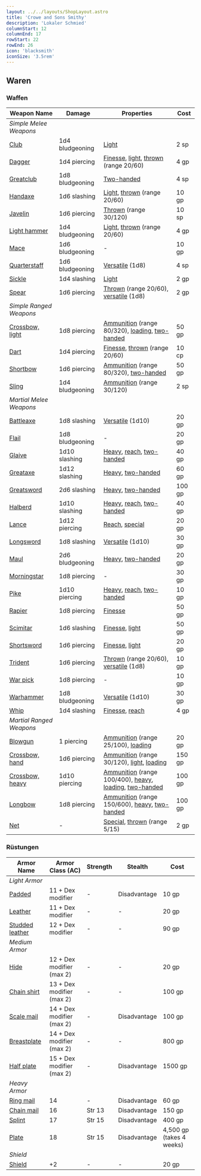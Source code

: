 ```yaml
---
layout: ../../layouts/ShopLayout.astro
title: 'Crowe and Sons Smithy'
description: 'Lokaler Schmied'
columnStart: 12
columnEnd: 17
rowStart: 22
rowEnd: 26
icon: 'blacksmith'
iconSize: '3.5rem'
---
```


## Waren
### Waffen
| Weapon Name                                                           | Damage          | Properties                                                                                                                                                                                                                                                                                                                                                                                                 | Cost   |
|-----------------------------------------------------------------------|-----------------|------------------------------------------------------------------------------------------------------------------------------------------------------------------------------------------------------------------------------------------------------------------------------------------------------------------------------------------------------------------------------------------------------------|--------|
| _Simple Melee Weapons_                                                |                 |                                                                                                                                                                                                                                                                                                                                                                                                            |        |
| [Club](https://www.dndbeyond.com/equipment/club)                      | 1d4 bludgeoning | [Light](https://www.dndbeyond.com/compendium/rules/basic-rules/equipment#WeaponProperties)                                                                                                                                                                                                                                                                                                                 | 2 sp   |
| [Dagger](https://www.dndbeyond.com/equipment/dagger)                  | 1d4 piercing    | [Finesse](https://www.dndbeyond.com/compendium/rules/basic-rules/equipment#WeaponProperties), [light](https://www.dndbeyond.com/compendium/rules/basic-rules/equipment#WeaponProperties), [thrown](https://www.dndbeyond.com/compendium/rules/basic-rules/equipment#WeaponProperties) (range 20/60)                                                                                                        | 4 gp   |
| [Greatclub](https://www.dndbeyond.com/equipment/greatclub)            | 1d8 bludgeoning | [Two-handed](https://www.dndbeyond.com/compendium/rules/basic-rules/equipment#WeaponProperties)                                                                                                                                                                                                                                                                                                            | 4 sp   |
| [Handaxe](https://www.dndbeyond.com/equipment/handaxe)                | 1d6 slashing    | [Light](https://www.dndbeyond.com/compendium/rules/basic-rules/equipment#WeaponProperties), [thrown](https://www.dndbeyond.com/compendium/rules/basic-rules/equipment#WeaponProperties) (range 20/60)                                                                                                                                                                                                      | 10 gp  |
| [Javelin](https://www.dndbeyond.com/equipment/javelin)                | 1d6 piercing    | [Thrown](https://www.dndbeyond.com/compendium/rules/basic-rules/equipment#WeaponProperties) (range 30/120)                                                                                                                                                                                                                                                                                                 | 10 sp  |
| [Light hammer](https://www.dndbeyond.com/equipment/light-hammer)      | 1d4 bludgeoning | [Light](https://www.dndbeyond.com/compendium/rules/basic-rules/equipment#WeaponProperties), [thrown](https://www.dndbeyond.com/compendium/rules/basic-rules/equipment#WeaponProperties) (range 20/60)                                                                                                                                                                                                      | 4 gp   |
| [Mace](https://www.dndbeyond.com/equipment/mace)                      | 1d6 bludgeoning | -                                                                                                                                                                                                                                                                                                                                                                                                          | 10 gp  |
| [Quarterstaff](https://www.dndbeyond.com/equipment/quarterstaff)      | 1d6 bludgeoning | [Versatile](https://www.dndbeyond.com/compendium/rules/basic-rules/equipment#WeaponProperties) (1d8)                                                                                                                                                                                                                                                                                                       | 4 sp   |
| [Sickle](https://www.dndbeyond.com/equipment/sickle)                  | 1d4 slashing    | [Light](https://www.dndbeyond.com/compendium/rules/basic-rules/equipment#WeaponProperties)                                                                                                                                                                                                                                                                                                                 | 2 gp   |
| [Spear](https://www.dndbeyond.com/equipment/spear)                    | 1d6 piercing    | [Thrown](https://www.dndbeyond.com/compendium/rules/basic-rules/equipment#WeaponProperties) (range 20/60), [versatile](https://www.dndbeyond.com/compendium/rules/basic-rules/equipment#WeaponProperties) (1d8)                                                                                                                                                                                            | 2 gp   |
| _Simple Ranged Weapons_                                               |                 |                                                                                                                                                                                                                                                                                                                                                                                                            |        |
| [Crossbow, light](https://www.dndbeyond.com/equipment/crossbow-light) | 1d8 piercing    | [Ammunition](https://www.dndbeyond.com/compendium/rules/basic-rules/equipment#WeaponProperties) (range 80/320), [loading](https://www.dndbeyond.com/compendium/rules/basic-rules/equipment#WeaponProperties), [two-handed](https://www.dndbeyond.com/compendium/rules/basic-rules/equipment#WeaponProperties)                                                                                              | 50 gp  |
| [Dart](https://www.dndbeyond.com/equipment/dart)                      | 1d4 piercing    | [Finesse](https://www.dndbeyond.com/compendium/rules/basic-rules/equipment#WeaponProperties), [thrown](https://www.dndbeyond.com/compendium/rules/basic-rules/equipment#WeaponProperties) (range 20/60)                                                                                                                                                                                                    | 10 cp  |
| [Shortbow](https://www.dndbeyond.com/equipment/shortbow)              | 1d6 piercing    | [Ammunition](https://www.dndbeyond.com/compendium/rules/basic-rules/equipment#WeaponProperties) (range 80/320), [two-handed](https://www.dndbeyond.com/compendium/rules/basic-rules/equipment#WeaponProperties)                                                                                                                                                                                            | 50 gp  |
| [Sling](https://www.dndbeyond.com/equipment/sling)                    | 1d4 bludgeoning | [Ammunition](https://www.dndbeyond.com/compendium/rules/basic-rules/equipment#WeaponProperties) (range 30/120)                                                                                                                                                                                                                                                                                             | 2 sp   |
| _Martial Melee Weapons_                                               |                 |                                                                                                                                                                                                                                                                                                                                                                                                            |        |
| [Battleaxe](https://www.dndbeyond.com/equipment/battleaxe)            | 1d8 slashing    | [Versatile](https://www.dndbeyond.com/compendium/rules/basic-rules/equipment#WeaponProperties) (1d10)                                                                                                                                                                                                                                                                                                      | 20 gp  |
| [Flail](https://www.dndbeyond.com/equipment/flail)                    | 1d8 bludgeoning | -                                                                                                                                                                                                                                                                                                                                                                                                          | 20 gp  |
| [Glaive](https://www.dndbeyond.com/equipment/glaive)                  | 1d10 slashing   | [Heavy](https://www.dndbeyond.com/compendium/rules/basic-rules/equipment#WeaponProperties), [reach](https://www.dndbeyond.com/compendium/rules/basic-rules/equipment#WeaponProperties), [two-handed](https://www.dndbeyond.com/compendium/rules/basic-rules/equipment#WeaponProperties)                                                                                                                    | 40 gp  |
| [Greataxe](https://www.dndbeyond.com/equipment/greataxe)              | 1d12 slashing   | [Heavy](https://www.dndbeyond.com/compendium/rules/basic-rules/equipment#WeaponProperties), [two-handed](https://www.dndbeyond.com/compendium/rules/basic-rules/equipment#WeaponProperties)                                                                                                                                                                                                                | 60 gp  |
| [Greatsword](https://www.dndbeyond.com/equipment/greatsword)          | 2d6 slashing    | [Heavy](https://www.dndbeyond.com/compendium/rules/basic-rules/equipment#WeaponProperties), [two-handed](https://www.dndbeyond.com/compendium/rules/basic-rules/equipment#WeaponProperties)                                                                                                                                                                                                                | 100 gp |
| [Halberd](https://www.dndbeyond.com/equipment/halberd)                | 1d10 slashing   | [Heavy](https://www.dndbeyond.com/compendium/rules/basic-rules/equipment#WeaponProperties), [reach](https://www.dndbeyond.com/compendium/rules/basic-rules/equipment#WeaponProperties), [two-handed](https://www.dndbeyond.com/compendium/rules/basic-rules/equipment#WeaponProperties)                                                                                                                    | 40 gp  |
| [Lance](https://www.dndbeyond.com/equipment/lance)                    | 1d12 piercing   | [Reach](https://www.dndbeyond.com/compendium/rules/basic-rules/equipment#WeaponProperties), [special](https://www.dndbeyond.com/compendium/rules/basic-rules/equipment#WeaponProperties)                                                                                                                                                                                                                   | 20 gp  |
| [Longsword](https://www.dndbeyond.com/equipment/longsword)            | 1d8 slashing    | [Versatile](https://www.dndbeyond.com/compendium/rules/basic-rules/equipment#WeaponProperties) (1d10)                                                                                                                                                                                                                                                                                                      | 30 gp  |
| [Maul](https://www.dndbeyond.com/equipment/maul)                      | 2d6 bludgeoning | [Heavy](https://www.dndbeyond.com/compendium/rules/basic-rules/equipment#WeaponProperties), [two-handed](https://www.dndbeyond.com/compendium/rules/basic-rules/equipment#WeaponProperties)                                                                                                                                                                                                                | 20 gp  |
| [Morningstar](https://www.dndbeyond.com/equipment/morningstar)        | 1d8 piercing    | -                                                                                                                                                                                                                                                                                                                                                                                                          | 30 gp  |
| [Pike](https://www.dndbeyond.com/equipment/pike)                      | 1d10 piercing   | [Heavy](https://www.dndbeyond.com/compendium/rules/basic-rules/equipment#WeaponProperties), [reach](https://www.dndbeyond.com/compendium/rules/basic-rules/equipment#WeaponProperties), [two-handed](https://www.dndbeyond.com/compendium/rules/basic-rules/equipment#WeaponProperties)                                                                                                                    | 10 gp  |
| [Rapier](https://www.dndbeyond.com/equipment/rapier)                  | 1d8 piercing    | [Finesse](https://www.dndbeyond.com/compendium/rules/basic-rules/equipment#WeaponProperties)                                                                                                                                                                                                                                                                                                               | 50 gp  |
| [Scimitar](https://www.dndbeyond.com/equipment/scimitar)              | 1d6 slashing    | [Finesse](https://www.dndbeyond.com/compendium/rules/basic-rules/equipment#WeaponProperties), [light](https://www.dndbeyond.com/compendium/rules/basic-rules/equipment#WeaponProperties)                                                                                                                                                                                                                   | 50 gp  |
| [Shortsword](https://www.dndbeyond.com/equipment/shortsword)          | 1d6 piercing    | [Finesse](https://www.dndbeyond.com/compendium/rules/basic-rules/equipment#WeaponProperties), [light](https://www.dndbeyond.com/compendium/rules/basic-rules/equipment#WeaponProperties)                                                                                                                                                                                                                   | 20 gp  |
| [Trident](https://www.dndbeyond.com/equipment/trident)                | 1d6 piercing    | [Thrown](https://www.dndbeyond.com/compendium/rules/basic-rules/equipment#WeaponProperties) (range 20/60), [versatile](https://www.dndbeyond.com/compendium/rules/basic-rules/equipment#WeaponProperties) (1d8)                                                                                                                                                                                            | 10 gp  |
| [War pick](https://www.dndbeyond.com/equipment/war-pick)              | 1d8 piercing    | -                                                                                                                                                                                                                                                                                                                                                                                                          | 10 gp  |
| [Warhammer](https://www.dndbeyond.com/equipment/warhammer)            | 1d8 bludgeoning | [Versatile](https://www.dndbeyond.com/compendium/rules/basic-rules/equipment#WeaponProperties) (1d10)                                                                                                                                                                                                                                                                                                      | 30 gp  |
| [Whip](https://www.dndbeyond.com/equipment/whip)                      | 1d4 slashing    | [Finesse](https://www.dndbeyond.com/compendium/rules/basic-rules/equipment#WeaponProperties), [reach](https://www.dndbeyond.com/compendium/rules/basic-rules/equipment#WeaponProperties)                                                                                                                                                                                                                   | 4 gp   |
| _Martial Ranged Weapons_                                              |                 |                                                                                                                                                                                                                                                                                                                                                                                                            |        |
| [Blowgun](https://www.dndbeyond.com/equipment/blowgun)                | 1 piercing      | [Ammunition](https://www.dndbeyond.com/compendium/rules/basic-rules/equipment#WeaponProperties) (range 25/100), [loading](https://www.dndbeyond.com/compendium/rules/basic-rules/equipment#WeaponProperties)                                                                                                                                                                                               | 20 gp  |
| [Crossbow, hand](https://www.dndbeyond.com/equipment/crossbow-hand)   | 1d6 piercing    | [Ammunition](https://www.dndbeyond.com/compendium/rules/basic-rules/equipment#WeaponProperties) (range 30/120), [light](https://www.dndbeyond.com/compendium/rules/basic-rules/equipment#WeaponProperties), [loading](https://www.dndbeyond.com/compendium/rules/basic-rules/equipment#WeaponProperties)                                                                                                   | 150 gp |
| [Crossbow, heavy](https://www.dndbeyond.com/equipment/crossbow-heavy) | 1d10 piercing   | [Ammunition](https://www.dndbeyond.com/compendium/rules/basic-rules/equipment#WeaponProperties) (range 100/400), [heavy](https://www.dndbeyond.com/compendium/rules/basic-rules/equipment#WeaponProperties), [loading](https://www.dndbeyond.com/compendium/rules/basic-rules/equipment#WeaponProperties), [two-handed](https://www.dndbeyond.com/compendium/rules/basic-rules/equipment#WeaponProperties) | 100 gp |
| [Longbow](https://www.dndbeyond.com/equipment/longbow)                | 1d8 piercing    | [Ammunition](https://www.dndbeyond.com/compendium/rules/basic-rules/equipment#WeaponProperties) (range 150/600), [heavy](https://www.dndbeyond.com/compendium/rules/basic-rules/equipment#WeaponProperties), [two-handed](https://www.dndbeyond.com/compendium/rules/basic-rules/equipment#WeaponProperties)                                                                                               | 100 gp |
| [Net](https://www.dndbeyond.com/equipment/net)                        | -               | [Special](https://www.dndbeyond.com/compendium/rules/basic-rules/equipment#WeaponProperties), [thrown](https://www.dndbeyond.com/compendium/rules/basic-rules/equipment#WeaponProperties) (range 5/15)                                                                                                                                                                                                     | 2 gp   |

### Rüstungen
| Armor Name                                                             | Armor Class (AC)          | Strength | Stealth      | Cost                     |
|------------------------------------------------------------------------|---------------------------|----------|--------------|--------------------------|
| _Light Armor_                                                          |                           |          |              |                          |
| [Padded](https://www.dndbeyond.com/equipment/padded)                   | 11 + Dex modifier         | -        | Disadvantage | 10 gp                    |
| [Leather](https://www.dndbeyond.com/equipment/leather)                 | 11 + Dex modifier         | -        | -            | 20 gp                    |
| [Studded leather](https://www.dndbeyond.com/equipment/studded-leather) | 12 + Dex modifier         | -        | -            | 90 gp                    |
| _Medium Armor_                                                         |                           |          |              |                          |
| [Hide](https://www.dndbeyond.com/equipment/hide)                       | 12 + Dex modifier (max 2) | -        | -            | 20 gp                    |
| [Chain shirt](https://www.dndbeyond.com/equipment/chain-shirt)         | 13 + Dex modifier (max 2) | -        | -            | 100 gp                   |
| [Scale mail](https://www.dndbeyond.com/equipment/scale-mail)           | 14 + Dex modifier (max 2) | -        | Disadvantage | 100 gp                   |
| [Breastplate](https://www.dndbeyond.com/equipment/breastplate)         | 14 + Dex modifier (max 2) | -        | -            | 800 gp                   |
| [Half plate](https://www.dndbeyond.com/equipment/half-plate)           | 15 + Dex modifier (max 2) | -        | Disadvantage | 1500 gp                  |
| _Heavy Armor_                                                          |                           |          |              |                          |
| [Ring mail](https://www.dndbeyond.com/equipment/ring-mail)             | 14                        | -        | Disadvantage | 60 gp                    |
| [Chain mail](https://www.dndbeyond.com/equipment/chain-mail)           | 16                        | Str 13   | Disadvantage | 150 gp                   |
| [Splint](https://www.dndbeyond.com/equipment/splint)                   | 17                        | Str 15   | Disadvantage | 400 gp                   |
| [Plate](https://www.dndbeyond.com/equipment/plate)                     | 18                        | Str 15   | Disadvantage | 4,500 gp (takes 4 weeks) |
| _Shield_                                                               |                           |          |              |                          |
| [Shield](https://www.dndbeyond.com/equipment/shield)                   | +2                        | -        | -            | 20 gp                    |

